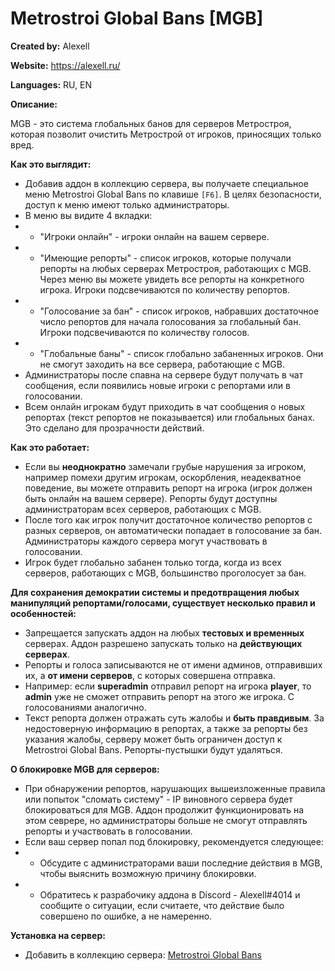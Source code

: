# Metrostroi Global Bans [MGB]

**Created by:** Alexell

**Website:** https://alexell.ru/

**Languages:** RU, EN

**Описание:**

MGB - это система глобальных банов для серверов Метростроя, которая позволит очистить Метрострой от игроков, приносящих только вред.

**Как это выглядит:**
* Добавив аддон в коллекцию сервера, вы получаете специальное меню Metrostroi Global Bans по клавише `[F6]`. В целях безопасности, доступ к меню имеют только администраторы.
* В меню вы видите 4 вкладки:
* * "Игроки онлайн" - игроки онлайн на вашем сервере.
* * "Имеющие репорты" - список игроков, которые получали репорты на любых серверах Метростроя, работающих с MGB. Через меню вы можете увидеть все репорты на конкретного игрока. Игроки подсвечиваются по количеству репортов.
* * "Голосование за бан" - список игроков, набравших достаточное число репортов для начала голосования за глобальный бан. Игроки подсвечиваются по количеству голосов.
* * "Глобальные баны" - список глобально забаненных игроков. Они не смогут заходить на все сервера, работающие с MGB.
* Администраторы после спавна на сервере будут получать в чат сообщения, если появились новые игроки с репортами или в голосовании.
* Всем онлайн игрокам будут приходить в чат сообщения о новых репортах (текст репортов не показывается) или глобальных банах. Это сделано для прозрачности действий.

**Как это работает:**
* Если вы **неоднократно** замечали грубые нарушения за игроком, например помехи другим игрокам, оскорбления, неадекватное поведение, вы можете отправить репорт на игрока (игрок должен быть онлайн на вашем сервере). Репорты будут доступны администраторам всех серверов, работающих с MGB.
* После того как игрок получит достаточное количество репортов с разных серверов, он автоматически попадает в голосование за бан. Администраторы каждого сервера могут участвовать в голосовании.
* Игрок будет глобально забанен только тогда, когда из всех серверов, работающих с MGB, большинство проголосует за бан.

**Для сохранения демократии системы и предотвращения любых манипуляций репортами/голосами, существует несколько правил и особенностей:**
* Запрещается запускать аддон на любых **тестовых и временных** серверах. Аддон разрешено запускать только на **действующих серверах**.
* Репорты и голоса записываются не от имени админов, отправивших их, а **от имени серверов**, с которых совершена отправка.
* Например: если **superadmin** отправил репорт на игрока **player**, то **admin** уже не сможет отправить репорт на этого же игрока. С голосованиями аналогично.
* Текст репорта должен отражать суть жалобы и **быть правдивым**. За недостоверную информацию в репортах, а также за репорты без указания жалобы, серверу может быть ограничен доступ к Metrostroi Global Bans. Репорты-пустышки будут удаляться.

**О блокировке MGB для серверов:**
* При обнаружении репортов, нарушающих вышеизложенные правила или попыток "сломать систему" - IP виновного сервера будет блокироваться для MGB. Аддон продолжит функционировать на этом севрере, но администраторы больше не смогут отправлять репорты и участвовать в голосовании.
* Если ваш сервер попал под блокировку, рекомендуется следующее:
* * Обсудите с администраторами ваши последние действия в MGB, чтобы выяснить возможную причину блокировки.
* * Обратитесь к разрабочику аддона в Discord - Alexell#4014 и сообщите о ситуации, если считаете, что действие было совершено по ошибке, а не намеренно.

**Установка на сервер:**
* Добавить в коллекцию сервера: [Metrostroi Global Bans](https://steamcommunity.com/sharedfiles/filedetails/?id=1898130268)

